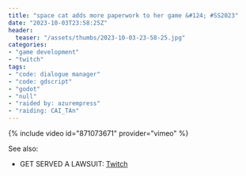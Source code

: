 ```yaml
---
title: "space cat adds more paperwork to her game &#124; #SS2023"
date: "2023-10-03T23:58:25Z"
header:
  teaser: "/assets/thumbs/2023-10-03-23-58-25.jpg"
categories:
- "game development"
- "twitch"
tags:
- "code: dialogue manager"
- "code: gdscript"
- "godot"
- "null"
- "raided by: azurempress"
- "raiding: CAI_TAn"
---
```

{% include video id="871073671" provider="vimeo" %}

See also:
* GET SERVED A LAWSUIT: [Twitch](https://www.twitch.tv/exodrifter_/clip/GorgeousCulturedAlbatrossTF2John-2sCih56JHhRvh35X)